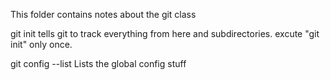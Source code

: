 This folder contains notes about the git class

git init tells git to track everything from here and subdirectories.
excute "git init" only once.

git config --list
Lists the global config stuff

